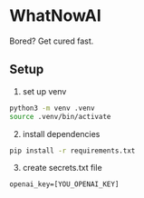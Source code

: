 # WhatNowAI
Bored? Get cured fast.

## Setup
1. set up venv
```bash
python3 -m venv .venv
source .venv/bin/activate
```
2. install dependencies
```bash
pip install -r requirements.txt
```
3. create secrets.txt file
```text
openai_key=[YOU_OPENAI_KEY]
```